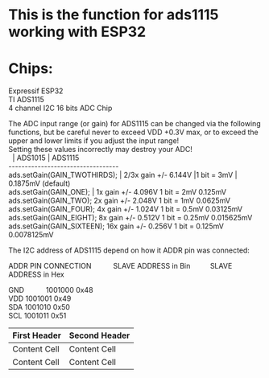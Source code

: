 # This is the function for ads1115 working with ESP32 
# Chips: 
Expressif ESP32  
TI ADS1115  
4 channel I2C 16 bits ADC Chip   

The ADC input range (or gain) for ADS1115 can be changed via the following functions, but be careful never to exceed VDD +0.3V max, or to 
exceed the upper and lower limits if you adjust the input range!  
Setting these values incorrectly may destroy your ADC!  
                                                          &nbsp; |    ADS1015 | ADS1115  
              ----------------------------------                                                 
ads.setGain(GAIN_TWOTHIRDS);  | 2/3x gain +/- 6.144V  |1 bit = 3mV     | 0.1875mV (default)  
ads.setGain(GAIN_ONE);  |     1x gain   +/- 4.096V  1 bit = 2mV      0.125mV  
ads.setGain(GAIN_TWO);          2x gain   +/- 2.048V  1 bit = 1mV      0.0625mV  
ads.setGain(GAIN_FOUR);         4x gain   +/- 1.024V  1 bit = 0.5mV    0.03125mV  
ads.setGain(GAIN_EIGHT);        8x gain   +/- 0.512V  1 bit = 0.25mV   0.015625mV  
ads.setGain(GAIN_SIXTEEN);     16x gain  +/- 0.256V  1 bit = 0.125mV  0.0078125mV  

The I2C address of ADS1115 depend on how it ADDR pin was connected:   

ADDR PIN CONNECTION    &nbsp; &nbsp; &nbsp; &nbsp; &nbsp; SLAVE ADDRESS in Bin    &nbsp; &nbsp; &nbsp; &nbsp; &nbsp;SLAVE ADDRESS in Hex  

GND    &nbsp; &nbsp; &nbsp; &nbsp; &nbsp;                 1001000                 0x48  
VDD                     1001001                 0x49  
SDA                     1001010                 0x50  
SCL                     1001011                 0x51  

| First Header  | Second Header |
| ------------- | ------------- |
| Content Cell  | Content Cell  |
| Content Cell  | Content Cell  |
